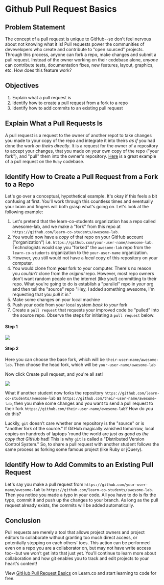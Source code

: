 # Github Pull Request Basics

## Problem Statement

The concept of a pull request is unique to GitHub--so don't feel nervous about
not knowing what it is! Pull requests power the communities of devevelopers who
create and contribute to "open sourced" projects. Through this process, anyone
can fork a repo, make changes and submit a pull request. Instead of the owner
working on their codebase alone, _anyone_ can contribute tests, documentation
fixes, new features, layout, graphics, etc. How does this feature work?

## Objectives

1. Explain what a pull request is
1. Identify how to create a pull request from a fork to a repo
2. Identify how to add commits to an existing pull request

## Explain What a Pull Requests Is

A pull request is a request to the owner of another repot to take changes you
made to your copy of the repo and integrate it into theirs _as if_ you had
done the work _on theirs directly_. It is a request for the owner of a repository
to accept your changes, that you made on your own copy of the repo ("your fork"),
and "pull" them into the owner's repository. [Here][pr] is a great example of a
pull request on the `Ruby` codebase.

## Identify How to Create a Pull Request from a Fork to a Repo

Let's go over a conceptual, hypothetical example. It's okay if this feels a bit confusing at
first. You'll work through this countless times and eventually your brain and
fingers will both grasp what's going on. Let's look at the following example:

1. Let's pretend that the learn-co-students organization has a repo called awesome-lab, and we make a "fork" from this repo at `https://github.com/learn-co-students/awesome-lab`.
2. You would now have a _copy_ of that repo on your GitHub account ("organization") i.e.
   `https://github.com/your-user-name/awesome-lab`. Technologists would say
   you "forked" the `awesome-lab` repo from the `learn-co-students` organization
   to the `your-user-name` organization.
3. However, you still would not have a *local* copy of this repository on your computer.
4. You would clone from **your** fork to your computer. There's no reason you _couldn't_
   clone from the _original_ repo. However, most repo owners don't want random
   people on the internet (like you!) committing to their repo. What you're
   going to do is establish a "parallel" repo in _your_ org and then tell the
   "source" repo "Hey, I added something awesome, I'm requesting that you _pull_
   it in."
5. Make some changes on your local machine
6. Push your code from your local system _back_ to _your_ fork
7. Create a `pull request` that requests your improved code be "pulled" into the
   source repo. Observe the steps for initiating a `pull request` below:

#### Step 1

![](https://curriculum-content.s3.amazonaws.com/gitpulls/2.png)

#### Step 2

Here you can choose the base fork, which will be `their-user-name/awesome-lab`.
Then choose the head fork, which will be `your-user-name/awesome-lab`

Now click Create pull request, and you're all set!

![](https://curriculum-content.s3.amazonaws.com/gitpulls/4.jpg)

What if another student now forks the repository `https://github.com/learn-co-students/awesome-lab` 
as `https://github.com/their-user-name/awesome-lab`, then you make some changes and you 
want to send a pull request to their fork `https://github.com/their-user-name/awesome-lab`? 
How do you do this?

Luckily, `git` doesn't care whether one repository is the "source" or is
"another fork of the source." If GitHub magically vanished tomorrow, local copies on 
hundreds of laptops 'round the world are _just as good as the copy that GitHub_ had!
This is why `git` is called a "Distributed Version Control System." So, to share a
pull request with another student follows the same process as forking some famous
project (like Ruby or jQuery).

## Identify How to Add Commits to an Existing Pull Request

Let's say you make a pull request from
`https://github.com/your-user-name/awesome-lab` to
`https://github.com/learn-co-students/awesome-lab`. Then you notice you made a
typo in your code. All you have to do is fix the typo, commit it and push up
the changes to your branch. As long as the pull request already exists, the
commits will be added automatically.

## Conclusion

Pull requests are merely a tool that allows project owners and project editors to
collaborate without granting too much direct access, or potentially stepping on
each others' toes. This action can be performed even on a repo you are a collaborator
on, but may not have write access too--but we won't get into that just yet. You'll 
continue to learn more about collaboration and how git enables you to track and 
edit projects to your heart's content!

<p data-visibility='hidden'>View <a href='https://learn.co/lessons/github-pull-request-basics' title='Github Pull Request Basics'>GitHub Pull Request Basics</a> on Learn.co and start learning to code for free.</p>

[pr]: https://github.com/ruby/ruby/pull/1051

